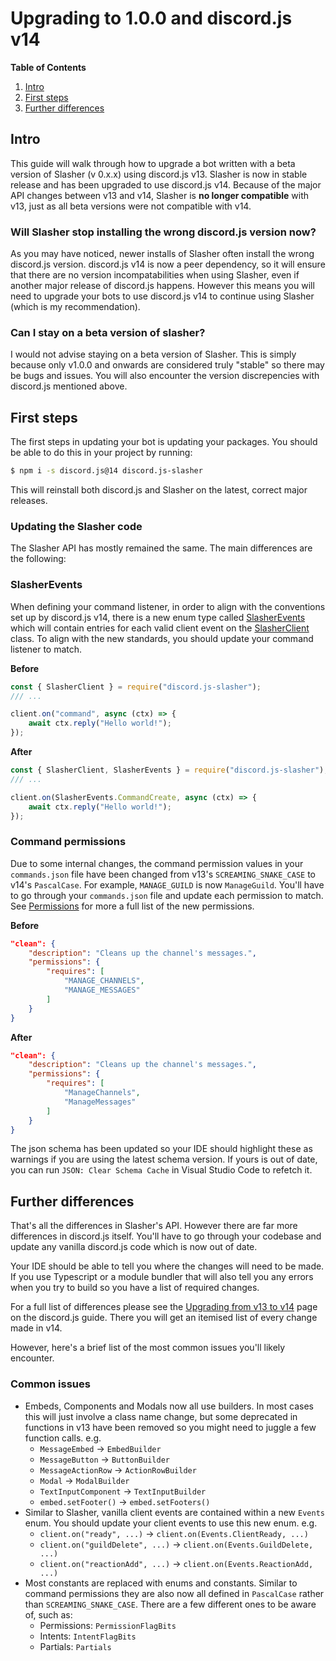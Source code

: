 # Upgrading to 1.0.0 and discord.js v14

**Table of Contents**
1. [Intro](#intro)
2. [First steps](#first-steps)
3. [Further differences](#further-differences)

## Intro
This guide will walk through how to upgrade a bot written with a beta version of Slasher (v 0.x.x) using discord.js v13. Slasher is now in stable release and has been upgraded to use discord.js v14. Because of the major API changes between v13 and v14, Slasher is __no longer compatible__ with v13, just as all beta versions were not compatible with v14.

### Will Slasher stop installing the wrong discord.js version now?
 As you may have noticed, newer installs of Slasher often install the wrong discord.js version. discord.js v14 is now a peer dependency, so it will ensure that there are no version incompatabilities when using Slasher, even if another major release of discord.js happens. However this means you will need to upgrade your bots to use discord.js v14 to continue using Slasher (which is my recommendation).

### Can I stay on a beta version of slasher?
I would not advise staying on a beta version of Slasher. This is simply because only v1.0.0 and onwards are considered truly "stable" so there may be bugs and issues. You will also encounter the version discrepencies with discord.js mentioned above.

## First steps
The first steps in updating your bot is updating your packages. You should be able to do this in your project by running:
```sh
$ npm i -s discord.js@14 discord.js-slasher
```
This will reinstall both discord.js and Slasher on the latest, correct major releases.

### Updating the Slasher code
The Slasher API has mostly remained the same. The main differences are the following:

### SlasherEvents
When defining your command listener, in order to align with the conventions set up by discord.js v14, there is a new enum type called [SlasherEvents](../api/SlasherEvents.md) which will contain entries for each valid client event on the [SlasherClient](../api/SlasherClient.md) class. To align with the new standards, you should update your command listener to match.

**Before**
```js
const { SlasherClient } = require("discord.js-slasher");
/// ...

client.on("command", async (ctx) => {
    await ctx.reply("Hello world!");
});
```

**After**
```js
const { SlasherClient, SlasherEvents } = require("discord.js-slasher");
/// ...

client.on(SlasherEvents.CommandCreate, async (ctx) => {
    await ctx.reply("Hello world!");
});
```

### Command permissions
Due to some internal changes, the command permission values in your `commands.json` file have been changed from v13's `SCREAMING_SNAKE_CASE` to v14's `PascalCase`. For example, `MANAGE_GUILD` is now `ManageGuild`. You'll have to go through your `commands.json` file and update each permission to match. See [Permissions](../guides/command-json.md#permissions) for more a full list of the new permissions.

**Before**
```json
"clean": {
    "description": "Cleans up the channel's messages.",
    "permissions": {
        "requires": [
            "MANAGE_CHANNELS",
            "MANAGE_MESSAGES"
        ]
    }
}
```

**After**
```json
"clean": {
    "description": "Cleans up the channel's messages.",
    "permissions": {
        "requires": [
            "ManageChannels",
            "ManageMessages"
        ]
    }
}
```
The json schema has been updated so your IDE should highlight these as warnings if you are using the latest schema version. If yours is out of date, you can run `JSON: Clear Schema Cache` in Visual Studio Code to refetch it.

## Further differences
That's all the differences in Slasher's API. However there are far more differences in discord.js itself. You'll have to go through your codebase and update any vanilla discord.js code which is now out of date.

Your IDE should be able to tell you where the changes will need to be made. If you use Typescript or a module bundler that will also tell you any errors when you try to build so you have a list of required changes.

For a full list of differences please see the [Upgrading from v13 to v14](https://discordjs.guide/additional-info/changes-in-v14.html) page on the discord.js guide. There you will get an itemised list of every change made in v14.

However, here's a brief list of the most common issues you'll likely encounter.

### Common issues
- Embeds, Components and Modals now all use builders. In most cases this will just involve a class name change, but some deprecated in functions in v13 have been removed so you might need to juggle a few function calls. e.g.
    - `MessageEmbed` -> `EmbedBuilder`
    - `MessageButton` -> `ButtonBuilder`
    - `MessageActionRow` -> `ActionRowBuilder`
    - `Modal` -> `ModalBuilder`
    - `TextInputComponent` -> `TextInputBuilder`
    - `embed.setFooter()` -> `embed.setFooters()`
- Similar to Slasher, vanilla client events are contained within a new `Events` enum. You should update your client events to use this new enum. e.g.
    - `client.on("ready", ...)` -> `client.on(Events.ClientReady, ...)`
    - `client.on("guildDelete", ...)` -> `client.on(Events.GuildDelete, ...)`
    - `client.on("reactionAdd", ...)` -> `client.on(Events.ReactionAdd, ...)`
- Most constants are replaced with enums and constants. Similar to command permissions they are also now all defined in `PascalCase` rather than `SCREAMING_SNAKE_CASE`. There are a few different ones to be aware of, such as:
    - Permissions: `PermissionFlagBits`
    - Intents: `IntentFlagBits`
    - Partials: `Partials`
